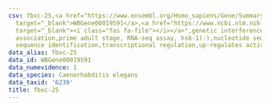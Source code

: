 ```yaml
---
csv: fbxc-25,<a href="https://www.ensembl.org/Homo_sapiens/Gene/Summary?db=core;g=WBGene00019591"
  target="_blank">WBGene00019591</a>,<a href="https://www.ncbi.nlm.nih.gov/pubmed/30894454"
  target="_blank"><i class="fas fa-file"></i></a>",genetic interference,functional
  association,prime adult stage, RNA-seq assay, hsb-1(-),nucleotide sequence identification,nucleotide
  sequence identification,transcriptional regulation,up-regulates activity
data_alias: fbxc-25
data_id: WBGene00019591
data_numevidence: 1
data_species: Caenorhabditis elegans
data_taxid: '6239'
title: fbxc-25
---
```

